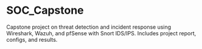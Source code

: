 # SOC_Capstone
Capstone project on threat detection and incident response using Wireshark, Wazuh, and pfSense with Snort IDS/IPS. Includes project report, configs, and results.
